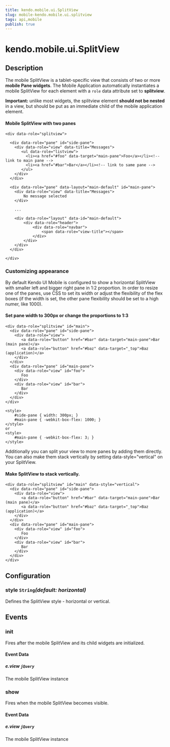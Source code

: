 ```yaml
---
title: kendo.mobile.ui.SplitView
slug: mobile-kendo.mobile.ui.splitview
tags: api,mobile
publish: true
---
```


# kendo.mobile.ui.SplitView

## Description



The mobile SplitView is a tablet-specific view that consists of two or more **mobile Pane widgets**. The
Mobile Application automatically instantiates a mobile SplitView for each element with a `role` data attribute set
to **splitview**. 

**Important:** unlike most widgets, the splitview element **should not be nested**
in a view, but should be put as an immediate child of the mobile application element.

#### Mobile SplitView with two panes

    <div data-role="splitview">
    
      <div data-role="pane" id="side-pane">
        <div data-role="view" data-title="Messages">
           <ul data-role="listview">
             <li><a href="#foo" data-target="main-pane">Foo</a></li><!-- link to main pane -->
             <li><a href="#bar">Bar</a></li><!-- link to same pane -->
           </ul>
        </div>
      </div>
    
      <div data-role="pane" data-layout="main-default" id="main-pane">
        <div data-role="view" data-title="Messages">
            No message selected
        </div>
    
        ...
    
        <div data-role="layout" data-id="main-default">
            <div data-role="header">
                <div data-role="navbar">
                    <span data-role="view-title"></span>
                </div>
            </div>
        </div>
      </div>
    
    </div>

### Customizing appearance

By default Kendo UI Mobile is configured to show a horizontal SplitView with smaller left and bigger right pane in 1:2 proportion.
In order to resize one of the panes, use CSS to set its width or adjust the flexibility of the flex boxes (if the width is set, the other pane flexibility should be set to a high numer, like 1000).

#### Set pane width to 300px or change the proportions to 1:3

    <div data-role="splitview" id="main">
      <div data-role="pane" id="side-pane">
        <div data-role="view">
           <a data-role="button" href="#bar" data-target="main-pane">Bar (main pane)</a>
           <a data-role="button" href="#baz" data-target="_top">Baz (application)</a>
        </div>
      </div>
      <div data-role="pane" id="main-pane">
        <div data-role="view" id="foo">
           Foo
        </div>
        <div data-role="view" id="bar">
           Bar
        </div>
      </div>
    </div>
    
    <style>
        #side-pane { width: 300px; }
        #main-pane { -webkit-box-flex: 1000; }
    </style>
    or
    <style>
        #main-pane { -webkit-box-flex: 3; }
    </style>

Additionally you can split your view to more panes by adding them directly. You can also make them stack vertically
by setting data-style="vertical" on your SplitView.

#### Make SplitView to stack vertically.

    <div data-role="splitview" id="main" data-style="vertical">
      <div data-role="pane" id="side-pane">
        <div data-role="view">
           <a data-role="button" href="#bar" data-target="main-pane">Bar (main pane)</a>
           <a data-role="button" href="#baz" data-target="_top">Baz (application)</a>
        </div>
      </div>
      <div data-role="pane" id="main-pane">
        <div data-role="view" id="foo">
           Foo
        </div>
        <div data-role="view" id="bar">
           Bar
        </div>
      </div>
    </div>

## Configuration

### style `String`*(default: horizontal)*

 Defines the SplitView style - horizontal or vertical.

## Events

### init

Fires after the mobile SplitView and its child widgets are initialized.

#### Event Data

##### e.view `jQuery`

The mobile SplitView instance

### show

Fires when the mobile SplitView becomes visible.

#### Event Data

##### e.view `jQuery`

The mobile SplitView instance
